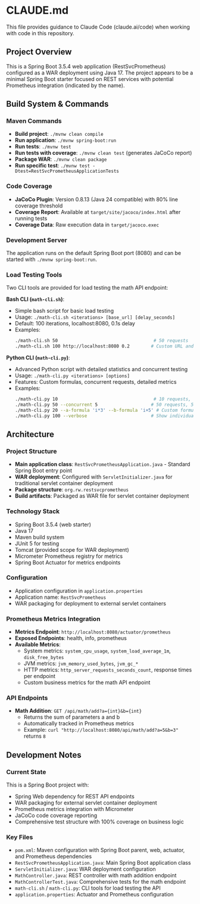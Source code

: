 # CLAUDE.md

This file provides guidance to Claude Code (claude.ai/code) when working with code in this repository.

## Project Overview

This is a Spring Boot 3.5.4 web application (RestSvcPrometheus) configured as a WAR deployment using Java 17. The project appears to be a minimal Spring Boot starter focused on REST services with potential Prometheus integration (indicated by the name).

## Build System & Commands

### Maven Commands
- **Build project**: `./mvnw clean compile`
- **Run application**: `./mvnw spring-boot:run`
- **Run tests**: `./mvnw test`
- **Run tests with coverage**: `./mvnw clean test` (generates JaCoCo report)
- **Package WAR**: `./mvnw clean package`
- **Run specific test**: `./mvnw test -Dtest=RestSvcPrometheusApplicationTests`

### Code Coverage
- **JaCoCo Plugin**: Version 0.8.13 (Java 24 compatible) with 80% line coverage threshold
- **Coverage Report**: Available at `target/site/jacoco/index.html` after running tests
- **Coverage Data**: Raw execution data in `target/jacoco.exec`

### Development Server
The application runs on the default Spring Boot port (8080) and can be started with `./mvnw spring-boot:run`.

### Load Testing Tools
Two CLI tools are provided for load testing the math API endpoint:

**Bash CLI (`math-cli.sh`)**:
- Simple bash script for basic load testing
- Usage: `./math-cli.sh <iterations> [base_url] [delay_seconds]`
- Default: 100 iterations, localhost:8080, 0.1s delay
- Examples:
  ```bash
  ./math-cli.sh 50                                    # 50 requests
  ./math-cli.sh 100 http://localhost:8080 0.2        # Custom URL and delay
  ```

**Python CLI (`math-cli.py`)**:
- Advanced Python script with detailed statistics and concurrent testing
- Usage: `./math-cli.py <iterations> [options]`
- Features: Custom formulas, concurrent requests, detailed metrics
- Examples:
  ```bash
  ./math-cli.py 10                                    # 10 requests, default formulas
  ./math-cli.py 50 --concurrent 5                    # 50 requests, 5 workers
  ./math-cli.py 20 --a-formula 'i*3' --b-formula 'i+5' # Custom formulas
  ./math-cli.py 100 --verbose                        # Show individual request details
  ```

## Architecture

### Project Structure
- **Main application class**: `RestSvcPrometheusApplication.java` - Standard Spring Boot entry point
- **WAR deployment**: Configured with `ServletInitializer.java` for traditional servlet container deployment
- **Package structure**: `org.rw.restsvcprometheus`
- **Build artifacts**: Packaged as WAR file for servlet container deployment

### Technology Stack
- Spring Boot 3.5.4 (web starter)
- Java 17
- Maven build system
- JUnit 5 for testing
- Tomcat (provided scope for WAR deployment)
- Micrometer Prometheus registry for metrics
- Spring Boot Actuator for metrics endpoints

### Configuration
- Application configuration in `application.properties`
- Application name: `RestSvcPrometheus`
- WAR packaging for deployment to external servlet containers

### Prometheus Metrics Integration
- **Metrics Endpoint**: `http://localhost:8080/actuator/prometheus`
- **Exposed Endpoints**: health, info, prometheus
- **Available Metrics**:
  - System metrics: `system_cpu_usage`, `system_load_average_1m`, `disk_free_bytes`
  - JVM metrics: `jvm_memory_used_bytes`, `jvm_gc_*`
  - HTTP metrics: `http_server_requests_seconds_count`, response times per endpoint
  - Custom business metrics for the math API endpoint

### API Endpoints
- **Math Addition**: `GET /api/math/add?a={int}&b={int}`
  - Returns the sum of parameters a and b
  - Automatically tracked in Prometheus metrics
  - Example: `curl "http://localhost:8080/api/math/add?a=5&b=3"` returns `8`

## Development Notes

### Current State
This is a Spring Boot project with:
- Spring Web dependency for REST API endpoints
- WAR packaging for external servlet container deployment
- Prometheus metrics integration with Micrometer
- JaCoCo code coverage reporting
- Comprehensive test structure with 100% coverage on business logic

### Key Files
- `pom.xml`: Maven configuration with Spring Boot parent, web, actuator, and Prometheus dependencies
- `RestSvcPrometheusApplication.java`: Main Spring Boot application class
- `ServletInitializer.java`: WAR deployment configuration
- `MathController.java`: REST controller with math addition endpoint
- `MathControllerTest.java`: Comprehensive tests for the math endpoint
- `math-cli.sh` / `math-cli.py`: CLI tools for load testing the API
- `application.properties`: Actuator and Prometheus configuration